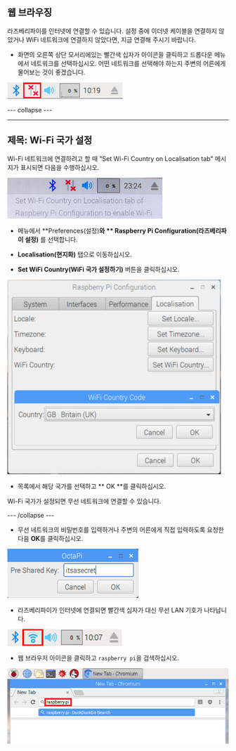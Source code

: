## 웹 브라우징

라즈베리파이를 인터넷에 연결할 수 있습니다. 설정 중에 이더넷 케이블을 연결하지 않았거나 WiFi 네트워크에 연결하지 않았다면, 지금 연결해 주시기 바랍니다.

+ 화면의 오른쪽 상단 모서리에있는 빨간색 십자가 아이콘을 클릭하고 드롭다운 메뉴에서 네트워크를 선택하십시오. 어떤 네트워크를 선택해야 하는지 주변의 어른에게 물어보는 것이 좋겠습니다.

![와이파이 없음](images/no-wifi.png)

\--- collapse \---

* * *

## 제목: Wi-Fi 국가 설정

Wi-Fi 네트워크에 연결하려고 할 때 "Set Wi-Fi Country on Localisation tab" 메시지가 표시되면 다음을 수행하십시오.

![와이파이 국가 설정](images/pi-set-wifi-country.png)

+ 메뉴에서 **Preferences(설정)**와 ** Raspberry Pi Configuration(라즈베리파이 설정)** 를 선택합니다.

+ **Localisation(현지화)** 탭으로 이동하십시오.

+ **Set WiFi Country(WiFi 국가 설정하기)** 버튼을 클릭하십시오.

![와이파이 국가 선택](images/pi-select-wifi-country.png)

+ 목록에서 해당 국가를 선택하고 ** OK **를 클릭하십시오.

Wi-Fi 국가가 설정되면 무선 네트워크에 연결할 수 있습니다.

\--- /collapse \---

+ 무선 네트워크의 비밀번호를 입력하거나 주변의 어른에게 직접 입력하도록 요청한 다음 **OK**를 클릭하십시오.

![비밀번호 입력](images/type-password.png)

+ 라즈베리파이가 인터넷에 연결되면 빨간색 십자가 대신 무선 LAN 기호가 나타납니다.

![스크린샷](images/pi-wifi.png)

+ 웹 브라우저 아이콘을 클릭하고 `raspberry pi`을 검색하십시오.

![스크린샷](images/pi-browser.png)